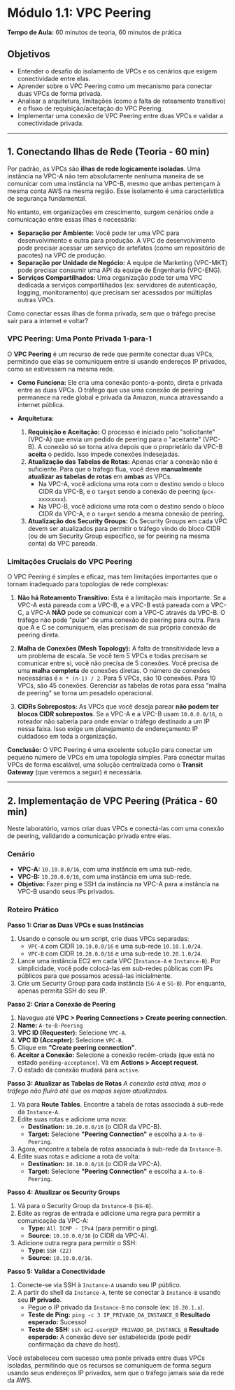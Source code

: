 # Módulo 1.1: VPC Peering

**Tempo de Aula:** 60 minutos de teoria, 60 minutos de prática

## Objetivos

- Entender o desafio do isolamento de VPCs e os cenários que exigem conectividade entre elas.
- Aprender sobre o VPC Peering como um mecanismo para conectar duas VPCs de forma privada.
- Analisar a arquitetura, limitações (como a falta de roteamento transitivo) e o fluxo de requisição/aceitação do VPC Peering.
- Implementar uma conexão de VPC Peering entre duas VPCs e validar a conectividade privada.

---

## 1. Conectando Ilhas de Rede (Teoria - 60 min)

Por padrão, as VPCs são **ilhas de rede logicamente isoladas**. Uma instância na VPC-A não tem absolutamente nenhuma maneira de se comunicar com uma instância na VPC-B, mesmo que ambas pertençam à mesma conta AWS na mesma região. Esse isolamento é uma característica de segurança fundamental.

No entanto, em organizações em crescimento, surgem cenários onde a comunicação entre essas ilhas é necessária:
-   **Separação por Ambiente:** Você pode ter uma VPC para desenvolvimento e outra para produção. A VPC de desenvolvimento pode precisar acessar um serviço de artefatos (como um repositório de pacotes) na VPC de produção.
-   **Separação por Unidade de Negócio:** A equipe de Marketing (VPC-MKT) pode precisar consumir uma API da equipe de Engenharia (VPC-ENG).
-   **Serviços Compartilhados:** Uma organização pode ter uma VPC dedicada a serviços compartilhados (ex: servidores de autenticação, logging, monitoramento) que precisam ser acessados por múltiplas outras VPCs.

Como conectar essas ilhas de forma privada, sem que o tráfego precise sair para a internet e voltar?

### VPC Peering: Uma Ponte Privada 1-para-1

O **VPC Peering** é um recurso de rede que permite conectar duas VPCs, permitindo que elas se comuniquem entre si usando endereços IP privados, como se estivessem na mesma rede. 

-   **Como Funciona:** Ele cria uma conexão ponto-a-ponto, direta e privada entre as duas VPCs. O tráfego que usa uma conexão de peering permanece na rede global e privada da Amazon, nunca atravessando a internet pública.

-   **Arquitetura:**
    1.  **Requisição e Aceitação:** O processo é iniciado pelo "solicitante" (VPC-A) que envia um pedido de peering para o "aceitante" (VPC-B). A conexão só se torna ativa depois que o proprietário da VPC-B **aceita** o pedido. Isso impede conexões indesejadas.
    2.  **Atualização das Tabelas de Rotas:** Apenas criar a conexão não é suficiente. Para que o tráfego flua, você deve **manualmente atualizar as tabelas de rotas** em **ambas** as VPCs. 
        -   Na VPC-A, você adiciona uma rota com o destino sendo o bloco CIDR da VPC-B, e o `target` sendo a conexão de peering (`pcx-xxxxxxxx`).
        -   Na VPC-B, você adiciona uma rota com o destino sendo o bloco CIDR da VPC-A, e o `target` sendo a mesma conexão de peering.
    3.  **Atualização dos Security Groups:** Os Security Groups em cada VPC devem ser atualizados para permitir o tráfego vindo do bloco CIDR (ou de um Security Group específico, se for peering na mesma conta) da VPC pareada.

### Limitações Cruciais do VPC Peering

O VPC Peering é simples e eficaz, mas tem limitações importantes que o tornam inadequado para topologias de rede complexas:

1.  **Não há Roteamento Transitivo:** Esta é a limitação mais importante. Se a VPC-A está pareada com a VPC-B, e a VPC-B está pareada com a VPC-C, a VPC-A **NÃO** pode se comunicar com a VPC-C através da VPC-B. O tráfego não pode "pular" de uma conexão de peering para outra. Para que A e C se comuniquem, elas precisam de sua própria conexão de peering direta.

2.  **Malha de Conexões (Mesh Topology):** A falta de transitividade leva a um problema de escala. Se você tem 5 VPCs e todas precisam se comunicar entre si, você não precisa de 5 conexões. Você precisa de uma **malha completa** de conexões diretas. O número de conexões necessárias é `n * (n-1) / 2`. Para 5 VPCs, são 10 conexões. Para 10 VPCs, são 45 conexões. Gerenciar as tabelas de rotas para essa "malha de peering" se torna um pesadelo operacional.

3.  **CIDRs Sobrepostos:** As VPCs que você deseja parear **não podem ter blocos CIDR sobrepostos**. Se a VPC-A e a VPC-B usam `10.0.0.0/16`, o roteador não saberia para onde enviar o tráfego destinado a um IP nessa faixa. Isso exige um planejamento de endereçamento IP cuidadoso em toda a organização.

**Conclusão:** O VPC Peering é uma excelente solução para conectar um pequeno número de VPCs em uma topologia simples. Para conectar muitas VPCs de forma escalável, uma solução centralizada como o **Transit Gateway** (que veremos a seguir) é necessária.

---

## 2. Implementação de VPC Peering (Prática - 60 min)

Neste laboratório, vamos criar duas VPCs e conectá-las com uma conexão de peering, validando a comunicação privada entre elas.

### Cenário

-   **VPC-A:** `10.10.0.0/16`, com uma instância em uma sub-rede.
-   **VPC-B:** `10.20.0.0/16`, com uma instância em uma sub-rede.
-   **Objetivo:** Fazer ping e SSH da instância na VPC-A para a instância na VPC-B usando seus IPs privados.

### Roteiro Prático

**Passo 1: Criar as Duas VPCs e suas Instâncias**
1.  Usando o console ou um script, crie duas VPCs separadas:
    -   `VPC-A` com CIDR `10.10.0.0/16` e uma sub-rede `10.10.1.0/24`.
    -   `VPC-B` com CIDR `10.20.0.0/16` e uma sub-rede `10.20.1.0/24`.
2.  Lance uma instância EC2 em cada VPC (`Instance-A` e `Instance-B`). Por simplicidade, você pode colocá-las em sub-redes públicas com IPs públicos para que possamos acessá-las inicialmente.
3.  Crie um Security Group para cada instância (`SG-A` e `SG-B`). Por enquanto, apenas permita SSH do seu IP.

**Passo 2: Criar a Conexão de Peering**
1.  Navegue até **VPC > Peering Connections > Create peering connection**.
2.  **Name:** `A-to-B-Peering`
3.  **VPC ID (Requester):** Selecione `VPC-A`.
4.  **VPC ID (Accepter):** Selecione `VPC-B`.
5.  Clique em **"Create peering connection"**.
6.  **Aceitar a Conexão:** Selecione a conexão recém-criada (que está no estado `pending-acceptance`). Vá em **Actions > Accept request**.
7.  O estado da conexão mudará para `active`.

**Passo 3: Atualizar as Tabelas de Rotas**
*A conexão está ativa, mas o tráfego não fluirá até que os mapas sejam atualizados.*
1.  Vá para **Route Tables**. Encontre a tabela de rotas associada à sub-rede da `Instance-A`.
2.  Edite suas rotas e adicione uma nova:
    -   **Destination:** `10.20.0.0/16` (o CIDR da VPC-B).
    -   **Target:** Selecione **"Peering Connection"** e escolha a `A-to-B-Peering`.
3.  Agora, encontre a tabela de rotas associada à sub-rede da `Instance-B`.
4.  Edite suas rotas e adicione a rota de volta:
    -   **Destination:** `10.10.0.0/16` (o CIDR da VPC-A).
    -   **Target:** Selecione **"Peering Connection"** e escolha a `A-to-B-Peering`.

**Passo 4: Atualizar os Security Groups**
1.  Vá para o Security Group da `Instance-B` (`SG-B`).
2.  Edite as regras de entrada e adicione uma regra para permitir a comunicação da VPC-A:
    -   **Type:** `All ICMP - IPv4` (para permitir o ping).
    -   **Source:** `10.10.0.0/16` (o CIDR da VPC-A).
3.  Adicione outra regra para permitir o SSH:
    -   **Type:** `SSH (22)`
    -   **Source:** `10.10.0.0/16`.

**Passo 5: Validar a Conectividade**
1.  Conecte-se via SSH à `Instance-A` usando seu IP público.
2.  A partir do shell da `Instance-A`, tente se conectar à `Instance-B` usando seu **IP privado**.
    -   Pegue o IP privado da `Instance-B` no console (ex: `10.20.1.x`).
    -   **Teste de Ping:**
        `ping -c 3 IP_PRIVADO_DA_INSTANCE_B`
        **Resultado esperado:** Sucesso!
    -   **Teste de SSH:**
        `ssh ec2-user@IP_PRIVADO_DA_INSTANCE_B`
        **Resultado esperado:** A conexão deve ser estabelecida (pode pedir confirmação da chave do host).

Você estabeleceu com sucesso uma ponte privada entre duas VPCs isoladas, permitindo que os recursos se comuniquem de forma segura usando seus endereços IP privados, sem que o tráfego jamais saia da rede da AWS.
